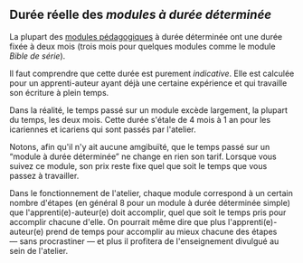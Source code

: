 <!-- corrigé -->

## Durée réelle des *modules à durée déterminée*

La plupart des [modules pédagogiques](modules/home) à durée déterminée ont une durée fixée à deux mois (trois mois pour quelques modules comme le module *Bible de série*).

Il faut comprendre que cette durée est purement *indicative*. Elle est calculée pour un apprenti-auteur ayant déjà une certaine expérience et qui travaille son écriture à plein temps.

Dans la réalité, le temps passé sur un module excède largement, la plupart du temps, les deux mois. Cette durée s'étale de 4 mois à 1 an pour les icariennes et icariens qui sont passés par l'atelier.

Notons, afin qu'il n'y ait aucune amgibuïté, que le temps passé sur un “module à durée déterminée” ne change en rien son tarif. Lorsque vous suivez ce module, son prix reste fixe quel que soit le temps que vous passez à travailler.

Dans le fonctionnement de l'atelier, chaque module correspond à un certain nombre d'étapes (en général 8 pour un module à durée déterminée simple) que l'apprenti(e)-auteur(e) doit accomplir, quel que soit le temps pris pour accomplir chacune d'elle. On pourrait même dire que plus l'apprenti(e)-auteur(e) prend de temps pour accomplir au mieux chacune des étapes —&nbsp;sans procrastiner&nbsp;— et plus il profitera de l'enseignement divulgué au sein de l'atelier.
